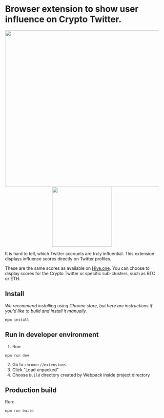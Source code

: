 # Browser extension to show user influence on Crypto Twitter.

<div style="text-align: center;">
  <img width="514px" src="https://i.imgur.com/PJhRcMk.png" />
  <img width="196px" src="https://i.imgur.com/3MLLaql.png" />
</div>

It is hard to tell, which Twitter accounts are truly influential. This extension displays influence scores directly on Twitter profiles.

These are the same scores as available on [Hive.one](https://hive.one). You can choose to display scores for the Crypto Twitter or specific sub-clusters, such as BTC or ETH.


## Install

*We recommend installing using Chrome store, but here are instructions if you'd like to build and install it manually.*

```
npm install
```

## Run in developer environment

1. Run:

```
npm run dev
```

2. Go to `chrome://extensions`
3. Click "Load unpacked"
4. Choose `build` directory created by Webpack inside project directory


## Production build

Run:
```
npm run build
```